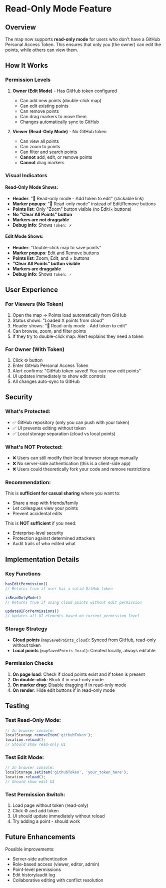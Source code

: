 # Read-Only Mode Feature

## Overview

The map now supports **read-only mode** for users who don't have a GitHub Personal Access Token. This ensures that only you (the owner) can edit the points, while others can view them.

## How It Works

### Permission Levels

1. **Owner (Edit Mode)** - Has GitHub token configured
   - Can add new points (double-click map)
   - Can edit existing points
   - Can remove points
   - Can drag markers to move them
   - Changes automatically sync to GitHub

2. **Viewer (Read-Only Mode)** - No GitHub token
   - Can view all points
   - Can zoom to points
   - Can filter and search points
   - **Cannot** add, edit, or remove points
   - **Cannot** drag markers

### Visual Indicators

#### Read-Only Mode Shows:
- **Header**: "📖 Read-only mode - Add token to edit" (clickable link)
- **Marker popups**: "📖 Read-only mode" instead of Edit/Remove buttons
- **Points list**: Only "Zoom" button visible (no Edit/× buttons)
- **No "Clear All Points" button**
- **Markers are not draggable**
- **Debug info**: Shows `Token: ✗`

#### Edit Mode Shows:
- **Header**: "Double-click map to save points"
- **Marker popups**: Edit and Remove buttons
- **Points list**: Zoom, Edit, and × buttons
- **"Clear All Points" button visible**
- **Markers are draggable**
- **Debug info**: Shows `Token: ✓`

## User Experience

### For Viewers (No Token)

1. Open the map → Points load automatically from GitHub
2. Status shows: "Loaded X points from cloud"
3. Header shows: "📖 Read-only mode - Add token to edit"
4. Can browse, zoom, and filter points
5. If they try to double-click map: Alert explains they need a token

### For Owner (With Token)

1. Click ⚙️ button
2. Enter GitHub Personal Access Token
3. Alert confirms: "GitHub token saved! You can now edit points"
4. UI updates immediately to show edit controls
5. All changes auto-sync to GitHub

## Security

### What's Protected:
- ✅ GitHub repository (only you can push with your token)
- ✅ UI prevents editing without token
- ✅ Local storage separation (cloud vs local points)

### What's NOT Protected:
- ❌ Users can still modify their local browser storage manually
- ❌ No server-side authentication (this is a client-side app)
- ❌ Users could theoretically fork your code and remove restrictions

### Recommendation:
This is **sufficient for casual sharing** where you want to:
- Share a map with friends/family
- Let colleagues view your points
- Prevent accidental edits

This is **NOT sufficient** if you need:
- Enterprise-level security
- Protection against determined attackers
- Audit trails of who edited what

## Implementation Details

### Key Functions

```javascript
hasEditPermission()
// Returns true if user has a valid GitHub token

isReadOnlyMode()
// Returns true if using cloud points without edit permission

updateUIForPermissions()
// Updates all UI elements based on current permission level
```

### Storage Strategy

- **Cloud points** (`mapSavedPoints_cloud`): Synced from GitHub, read-only without token
- **Local points** (`mapSavedPoints_local`): Created locally, always editable

### Permission Checks

1. **On page load**: Check if cloud points exist and if token is present
2. **On double-click**: Block if in read-only mode
3. **On marker drag**: Disable dragging if in read-only mode
4. **On render**: Hide edit buttons if in read-only mode

## Testing

### Test Read-Only Mode:
```javascript
// In browser console:
localStorage.removeItem('githubToken');
location.reload();
// Should show read-only UI
```

### Test Edit Mode:
```javascript
// In browser console:
localStorage.setItem('githubToken', 'your_token_here');
location.reload();
// Should show edit UI
```

### Test Permission Switch:
1. Load page without token (read-only)
2. Click ⚙️ and add token
3. UI should update immediately without reload
4. Try adding a point - should work

## Future Enhancements

Possible improvements:
- Server-side authentication
- Role-based access (viewer, editor, admin)
- Point-level permissions
- Edit history/audit log
- Collaborative editing with conflict resolution

